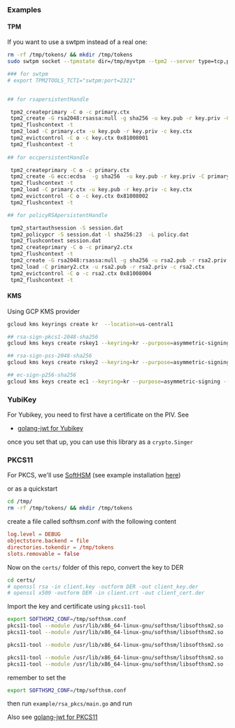 ### Examples


#### TPM

If you want to use a swtpm instead of a real one:

```bash
rm -rf /tmp/tokens/ && mkdir /tmp/tokens
sudo swtpm socket --tpmstate dir=/tmp/myvtpm --tpm2 --server type=tcp,port=2321 --ctrl type=tcp,port=2322 --flags not-need-init,startup-clear
```

```bash
### for swtpm
# export TPM2TOOLS_TCTI="swtpm:port=2321"


## for rsapersistentHandle

 tpm2_createprimary -C o -c primary.ctx
 tpm2_create -G rsa2048:rsassa:null -g sha256 -u key.pub -r key.priv -C primary.ctx
 tpm2_flushcontext -t 
 tpm2_load -C primary.ctx -u key.pub -r key.priv -c key.ctx
 tpm2_evictcontrol -C o -c key.ctx 0x81008001
 tpm2_flushcontext -t
 
## for eccpersistentHandle

 tpm2_createprimary -C o -c primary.ctx
 tpm2_create -G ecc:ecdsa  -g sha256  -u key.pub -r key.priv -C primary.ctx
 tpm2_flushcontext -t
 tpm2_load -C primary.ctx -u key.pub -r key.priv -c key.ctx
 tpm2_evictcontrol -C o -c key.ctx 0x81008002
 tpm2_flushcontext -t

## for policyRSApersistentHandle

 tpm2_startauthsession -S session.dat
 tpm2_policypcr -S session.dat -l sha256:23  -L policy.dat
 tpm2_flushcontext session.dat
 tpm2_createprimary -C o -c primary2.ctx
 tpm2_flushcontext -t 
 tpm2_create -G rsa2048:rsassa:null -g sha256 -u rsa2.pub -r rsa2.priv -C primary2.ctx  -L policy.dat
 tpm2_load -C primary2.ctx -u rsa2.pub -r rsa2.priv -c rsa2.ctx
 tpm2_evictcontrol -C o -c rsa2.ctx 0x81008004
 tpm2_flushcontext -t 
```

#### KMS

Using GCP KMS provider

```bash
gcloud kms keyrings create kr  --location=us-central1

## rsa-sign-pkcs1-2048-sha256
gcloud kms keys create rskey1 --keyring=kr --purpose=asymmetric-signing --location=us-central1 --default-algorithm=rsa-sign-pkcs1-2048-sha256

## rsa-sign-pss-2048-sha256
gcloud kms keys create rskey2 --keyring=kr --purpose=asymmetric-signing --location=us-central1 --default-algorithm=rsa-sign-pss-2048-sha256

## ec-sign-p256-sha256
gcloud kms keys create ec1 --keyring=kr --purpose=asymmetric-signing --location=us-central1 --default-algorithm=ec-sign-p256-sha256

```


### YubiKey

For Yubikey, you need to first have a certificate on the PIV.  See 

- [golang-jwt for Yubikey](https://github.com/salrashid123/golang-jwt-yubikey)

once you set that up, you can use this library as a `crypto.Singer`

### PKCS11


For PKCS, we'll use [SoftHSM](https://www.opendnssec.org/softhsm/) (see example installation [here](https://github.com/salrashid123/golang-jwt-pkcs11?tab=readme-ov-file#setup-softhsm))

or as a quickstart

```bash
cd /tmp/
rm -rf /tmp/tokens/ && mkdir /tmp/tokens
```

create a file called softhsm.conf with the following content

```conf
log.level = DEBUG
objectstore.backend = file
directories.tokendir = /tmp/tokens
slots.removable = false
```


Now on the `certs/` folder of this repo, convert the key to DER

```bash
cd certs/
# openssl rsa -in client.key -outform DER -out client_key.der
# openssl x509 -outform DER -in client.crt -out client_cert.der
```

Import the key and certificate using `pkcs11-tool`


```bash
export SOFTHSM2_CONF=/tmp/softhsm.conf
pkcs11-tool --module /usr/lib/x86_64-linux-gnu/softhsm/libsofthsm2.so --slot-index=0 --init-token --label="token1" --so-pin="123456"
pkcs11-tool --module /usr/lib/x86_64-linux-gnu/softhsm/libsofthsm2.so  --label="token1" --init-pin --so-pin "123456" --pin mynewpin

pkcs11-tool --module /usr/lib/x86_64-linux-gnu/softhsm/libsofthsm2.so --list-token-slots

pkcs11-tool --module /usr/lib/x86_64-linux-gnu/softhsm/libsofthsm2.so --list-token-slots
pkcs11-tool --module /usr/lib/x86_64-linux-gnu/softhsm/libsofthsm2.so -l -k --key-type rsa:2048 --id 4142 --label keylabel1 --pin mynewpin
```

remember to set the 


```bash
export SOFTHSM2_CONF=/tmp/softhsm.conf
```

then run `example/rsa_pkcs/main.go` and run


Also see [golang-jwt for PKCS11](https://github.com/salrashid123/golang-jwt-pkcs11)


```